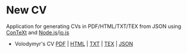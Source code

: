# New CV

Application for generating CVs in PDF/HTML/TXT/TEX from JSON using
[ConTeXt](http://contextgarden.net) and
[Node.js](https://nodejs.org/)/[io.js](https://iojs.org)

- Volodymyr's CV
  [PDF](https://www.dropbox.com/s/q22j84k5m6amyll/cv-volodymyr.pdf?dl=0)
  | [HTML](https://www.dropbox.com/s/isnhhbnahgk9ahi/cv-volodymyr.html?dl=0)
  | [TXT](https://www.dropbox.com/s/cnzx7fa3g139ik4/cv-volodymyr.txt?dl=0)
  | [TEX](https://www.dropbox.com/s/i8ekc8s1apxtmcr/cv-volodymyr.tex?dl=0)
  | [JSON](https://www.dropbox.com/s/2vmgqam41r8wnrn/cv-volodymyr.json?dl=0)
